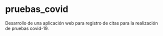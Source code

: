 # pruebas_covid
Desarrollo de una aplicación web para registro de citas para la realización de pruebas covid-19.
